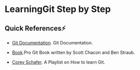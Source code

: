 # LearningGit Step by Step
## Quick References⚡ 
-   [Git Documentation](https://git-scm.com/doc). Git Documentation.

-   [Book](https://git-scm.com/book/en/v2).Pro Git Book written by Scott Chacon and Ben Straub.

-   [Corey Schafer](https://www.youtube.com/watch?v=HVsySz-h9r4&list=PL-osiE80TeTuRUfjRe54Eea17-YfnOOAx). A Playlist on How to learn Git.
